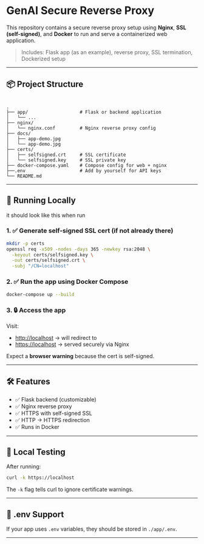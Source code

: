 
# GenAI Secure Reverse Proxy

This repository contains a secure reverse proxy setup using **Nginx**, **SSL (self-signed)**, and **Docker** to run and serve a containerized web application.

> Includes: Flask app (as an example), reverse proxy, SSL termination, Dockerized setup

---

## 📦 Project Structure

```

.
├── app/                   # Flask or backend application
│   └── ...
├── nginx/
│   └── nginx.conf         # Nginx reverse proxy config
├── docs/
│   ├── app-demo.jpg   
│   └── app-demo.jpg        
├── certs/
│   ├── selfsigned.crt     # SSL certificate
│   └── selfsigned.key     # SSL private key
├── docker-compose.yaml    # Compose config for web + nginx
├──.env                    # Add by yourself for API keys 
└── README.md

````

---

## 🚀 Running Locally

it should look like this when run


### 1. ✅ Generate self-signed SSL cert (if not already there)

```bash
mkdir -p certs
openssl req -x509 -nodes -days 365 -newkey rsa:2048 \
  -keyout certs/selfsigned.key \
  -out certs/selfsigned.crt \
  -subj "/CN=localhost"
````

### 2. ✅ Run the app using Docker Compose

```bash
docker-compose up --build
```

### 3. 🔒 Access the app

Visit:

* [http://localhost](http://localhost) → will redirect to
* [https://localhost](https://localhost) → served securely via Nginx

Expect a **browser warning** because the cert is self-signed.

---

## 🛠️ Features

* ✅ Flask backend (customizable)
* ✅ Nginx reverse proxy
* ✅ HTTPS with self-signed SSL
* ✅ HTTP → HTTPS redirection
* ✅ Runs in Docker

---

## 🧪 Local Testing

After running:

```bash
curl -k https://localhost
```

The `-k` flag tells curl to ignore certificate warnings.

---

## 📁 .env Support

If your app uses `.env` variables, they should be stored in `./app/.env`.

---
